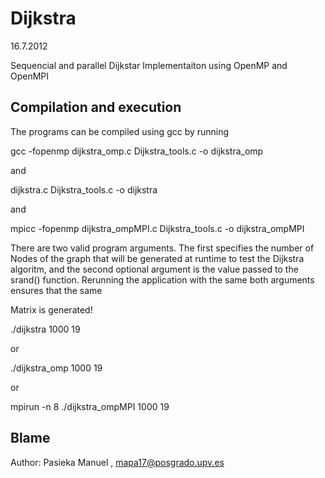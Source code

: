 Dijkstra
========
16.7.2012

Sequencial and parallel Dijkstar Implementaiton using OpenMP and OpenMPI

Compilation and execution
-------------------------
The programs can be compiled using gcc by running

gcc -fopenmp dijkstra_omp.c Dijkstra_tools.c -o dijkstra_omp

and

dijkstra.c Dijkstra_tools.c -o dijkstra

and

mpicc -fopenmp dijkstra_ompMPI.c Dijkstra_tools.c -o dijkstra_ompMPI


There are two valid program arguments. The first specifies the number of Nodes
of the graph that will be generated at runtime to test the Dijkstra algoritm,
and the second optional argument is the value passed to the srand() function.
Rerunning the application with the same both arguments ensures that the same

Matrix is generated!

./dijkstra 1000 19

or

./dijkstra_omp 1000 19

or

mpirun -n 8 ./dijkstra_ompMPI 1000 19


Blame
-----

Author: Pasieka Manuel , mapa17@posgrado.upv.es
